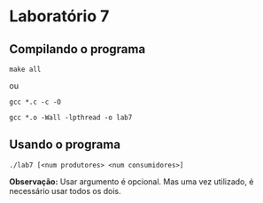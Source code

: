 # Laboratório 7

## Compilando o programa
```console
make all
```

ou

```console
gcc *.c -c -O
```
```console
gcc *.o -Wall -lpthread -o lab7
```

## Usando o programa
```console
./lab7 [<num produtores> <num consumidores>]
```
**Observação:** Usar argumento é opcional. Mas uma vez utilizado, é necessário usar todos os dois.
